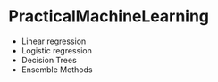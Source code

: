 # PracticalMachineLearning

- Linear regression
- Logistic regression
- Decision Trees
- Ensemble Methods
